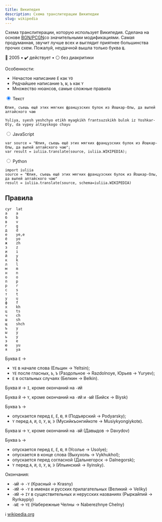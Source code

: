 ```yaml
---
title: Википедия
description: Схема транслитерации Википедии
slug: wikipedia
---
```


Схема транслитерации, которую использует Википедия. Сделана на основе [BGN/PCGN](/bgn-pcdn)со значительными модификациями. Самая продуманная, звучит лучше всех и выглядит приятнее большинства прочих схем. Пожалуй, неудачной вышла только буква `Щ`.

📅 2005 • ✔️ действует • ⚪ без диакритики

Особенности:

-   Нечастое написание `Ё` как `YO`
-   Редчайшее написание `Ъ`, `Ы`, `Ь` как `Y`
-   Множество нюансов, самые сложные правила

<div class="tabs">
<input name="tabs" type="radio" id="text" checked="checked" class="input"/>
<label for="text" class="label"><span>Текст</span></label>
<div class="panel pre-group">
<pre data-ref="source" contenteditable="true" class="editable"><code>Юлия, съешь ещё этих мягких французских булок из Йошкар-Олы, да выпей алтайского чаю</code></pre>
<pre data-ref="target" data-schema="wikipedia"><code>Yuliya, syesh yeshchyo etikh myagkikh frantsuzskikh bulok iz Yoshkar-Oly, da vypey altayskogo chayu</code></pre>
</div>

<input name="tabs" type="radio" id="js" class="input"/>
<label for="js" class="label"><span>JavaScript</span></label>
<pre class="panel"><code>var source = "Юлия, съешь ещё этих мягких французских булок из Йошкар-Олы, да выпей алтайского чаю";
var result = iuliia.translate(source, iuliia.WIKIPEDIA);</code></pre>

<input name="tabs" type="radio" id="python" class="input"/>
<label for="python" class="label"><span>Python</span></label>
<pre class="panel"><code>import iuliia
source = "Юлия, съешь ещё этих мягких французских булок из Йошкар-Олы, да выпей алтайского чаю"
result = iuliia.translate(source, schema=iuliia.WIKIPEDIA)</code></pre>
</div>

## Правила

```
cyr  lat
а    a
б    b
в    v
г    g
д    d
е    ye,e
ё    yo
ж    zh
з    z
и    i
й    y
к    k
л    l
м    m
н    n
о    o
п    p
р    r
с    s
т    t
у    u
ф    f
х    kh
ц    ts
ч    ch
ш    sh
щ    shch
ъ    y
ы    y
ь    y
э    e
ю    yu
я    ya
```

Буква `Е` →

-   `YE` в начале слова (Ельцин → Yeltsin);
-   `YE` после гласных, `Ь`, `Ъ` (Раздольное → Razdolnoye, Юрьев → Yuryev);
-   `E` в остальных случаях (Белкин → Belkin).

Буква `И` → `I`, кроме окончаний на `-ИЙ`

Буква `Й` → `Y`, кроме окончаний на `-ИЙ` и `-ЫЙ` (Бийск → Biysk)

Буква `Ъ` →

-   опускается перед `Е`, `Ё`, `Ю`, `Я` (Подъярский → Podyarsky);
-   `Y` перед `А`, `И`, `О`, `У`, `Ы`, `Э` (Мусийкъонгийкоте → Musiykyongiykote).

Буква `Ы` → `Y`, кроме окончаний на `-ЫЙ` (Давыдов → Davydov)

Буква `Ь` →

-   опускается перед `Е`, `Ё`, `Ю`, `Я` (Усолье → Usolye);
-   опускается в конце слова (Выхухоль → Vykhukhol);
-   опускается перед согласной (Дальнегорск → Dalnegorsk);
-   `Y` перед `А`, `И`, `О`, `У`, `Ы`, `Э` (Ильинский → Ilyinsky).

Окончания:

-   `-ЫЙ` → `-Y` (Красный → Krasny)
-   `-ИЙ` → `-Y` в именах и русских прилагательных (Великий → Veliky)
-   `-ИЙ` → `IY` в существительных и нерусских названиях (Рыркайпий → Ryrkaypiy)
-   `-ЫЕ` → `YE` (Набережные Челны → Naberezhnye Chelny)

ℹ️ [wikipedia.org](https://en.wikipedia.org/wiki/Wikipedia:Romanization_of_Russian)

